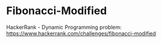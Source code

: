 # Fibonacci-Modified
HackerRank - Dynamic Programming problem:
https://www.hackerrank.com/challenges/fibonacci-modified
